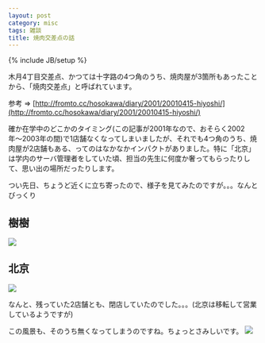 ```yaml
---
layout: post
category: misc
tags: 雑談
title: 焼肉交差点の話
---
```

{% include JB/setup %}

木月4丁目交差点、かつては十字路の4つ角のうち、焼肉屋が3箇所もあったことから、「焼肉交差点」と呼ばれています。

参考 => [http://fromto.cc/hosokawa/diary/2001/20010415-hiyoshi/](http://fromto.cc/hosokawa/diary/2001/20010415-hiyoshi/)

確か在学中のどこかのタイミング(この記事が2001年なので、おそらく2002年〜2003年の間)で1店舗なくなってしまいましたが、それでも4つ角のうち、焼肉屋が2店舗もある、ってのはなかなかインパクトがありました。特に「北京」は学内のサーバ管理者をしていた頃、担当の先生に何度か奢ってもらったりして、思い出の場所だったりします。

つい先日、ちょうど近くに立ち寄ったので、様子を見てみたのですが。。。なんとびっくり

## 樹樹
<img src="https://lh3.googleusercontent.com/9eVkTs2_5iGhbJJFjUaHe-CZtlnfEU_JptT7_-sAAVgAH57OyPBS5SgY1TRh3NA0E8dulMD0o-lGV7RSEtz7mbm4TNzwwmEOyolFZ0xirMXnD1w2iwwlhPpYF_rLu69aNr9uESTsi_ig4LnqbNhvvyoO2oRbthywRxFryHVLjRx7XUMSLbWmE2OGK8kjURYFPy_SpxpXPaF-fPWKibyzJzrcbyP6F-DWW7i7sKsxBst7D8igOsxoCca7Rx7BmVvY63MaEh_ZyadAzJ0rSIhDzqtjzY24CQIn_33DnvV8ptX3eNPEuIAyQrZsnpO6KBACvAWwORdkr87cLeGL6hyz11eBs-qOYg1JDd9ZAdqWHjU8HB3mPt42hRxH0GBDRAUwivvP9FT2rVumfX802YwWlNsb_VZ0AIBJBzuuxY77O6wtMdfXVtgrcY7ypmuagS1H5gYOHVeZiO8Z2r4sssX4J1eTmdN4rB4qV7tu1axeIu5k1GdOLoSlWZmx5bZqV0syrigYSag7aymqzwu0dTZuxm_pPQKDCmiv4TPp5fSc8OFTCnJ6ODaxThJE9QBMOQu4zw0B=w187-h333-no">

## 北京
<img src="https://lh3.googleusercontent.com/AGYOoBXLFBfe_2WcwyEArPVa5G7l1asPP3x1ebA_KWmcSX2nNGx5NN0UJ5qnyVTxYO4HgILcLlKbpptS4reCFXVa-mWvlF-EXR7Lvf0wGMOUDTDWXM4b87tqP_ImLCzp-Jx4DdOLYQgydftHY7CSxPuyx-5EqB_jDlBIDvI2B1MJkw8HCblWo3Pl5sgSn3VWTJehbLJpaY-r1kZIRwCHX0g8XfU1GnrEugpRz7RHZZCJn3_aaOOD7Pz6bNDZ8lzk_N2rSI71akBlxdv1viYMwi5SUHfCahQ_2LCwqYMw_ma-eNkj3c4X1c0uUJBn7CSoV2JKBnOWSEGTJGcTAdU_TRREBvAZNqPdrEfoLK_MDir5m9pigOxr9wkuRofqYeGLwPevmzCSu5EGArvSONQ05ldSWHMS6dVDwo2Xv67aqg2VfADaT1FTXL8fZ1ZqXMVbiVcJIR-EO7l2Jads1c9VEVwTMlr8yv824wtfhS66uav8lqp7ugp7atDvafFeMrJkVRRKqUdm9-n9O2GwIDA79nve8ehPtVSE5ut6_eW02ql3ksADBlNjNQsJwvhOo7Nspamn=w592-h333-no">

なんと、残っていた2店舗とも、閉店していたのでした。。。(北京は移転して営業しているようですが)

この風景も、そのうち無くなってしまうのですね。ちょっとさみしいです。
<img src="https://lh3.googleusercontent.com/ffxgKzq7xfxMaShqtohJ3PTO1L6LOeEnTTysQD1DMl2GS0Sz9FmaM5KUvHJ0qhX00tApRSbPMEAWKrRSWfppvncYizPcU1vsE7iIbOOFBecKdxGv0ssoe6ic9RVWXM93v8y3AC-nZ6r6UZGznbcxh65lm_tTKqNMltyMzZFs6MzAZ_OMk5Iwfy-Kcqzs_cXV9p8vaLBh3lVtK4rw56yZ26IsH1UG-FouJrk3hcRNa_b8h24bOB1y-8ojdLULYvDFrs7XoPtBW0dwbywr9entn21jrbj6g_S6Q2DOpLQTGRQrULWPlKaHN906Am0GQIB8UmJ21l6fbP8h7W2QMb7H4oowH1nSHJ7VDfSRg5OrwHJ6ZrwG7qes_YVM_-c4pLviq9gxhuZzxn2_9yRHTr7wfevruiQ-mNwDKG5fgo7m9sHdhdMOackCfaOUSLHlJa47RqMvtE6T-t5dT-fYER-KTLRCk2iuirRvrc01d_GcMJ2Q0dNv81xmMWV8g7mylvvgfAjICC8i0RMq1XZoCVM77YZQPWVezsxDGhOu_P1XMezDqQQDiVwhk3MFD0WPM08wP7hn=w592-h333-no">
